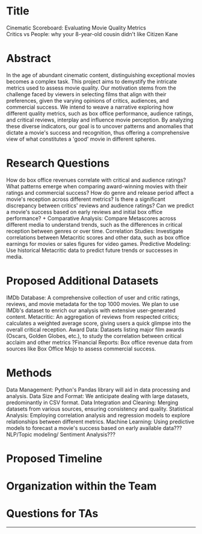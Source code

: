 # Title
Cinematic Scoreboard: Evaluating Movie Quality Metrics  
Critics vs People: why your 8-year-old cousin didn't like Citizen Kane

# Abstract
In the age of abundant cinematic content, distinguishing exceptional movies becomes a complex task. This project aims to demystify the intricate metrics used to assess movie quality. Our motivation stems from the challenge faced by viewers in selecting films that align with their preferences, given the varying opinions of critics, audiences, and commercial success. We intend to weave a narrative exploring how different quality metrics, such as box office performance, audience ratings, and critical reviews, interplay and influence movie perception. By analyzing these diverse indicators, our goal is to uncover patterns and anomalies that dictate a movie's success and recognition, thus offering a comprehensive view of what constitutes a 'good' movie in different spheres.

# Research Questions
How do box office revenues correlate with critical and audience ratings?
What patterns emerge when comparing award-winning movies with their ratings and commercial success?
How do genre and release period affect a movie's reception across different metrics?
Is there a significant discrepancy between critics' reviews and audience ratings?
Can we predict a movie's success based on early reviews and initial box office performance?
+
Comparative Analysis: Compare Metascores across different media to understand trends, such as the differences in critical reception between genres or over time.
Correlation Studies: Investigate correlations between Metacritic scores and other data, such as box office earnings for movies or sales figures for video games.
Predictive Modeling: Use historical Metacritic data to predict future trends or successes in media.


# Proposed Additional Datasets
IMDb Database: A comprehensive collection of user and critic ratings, reviews, and movie metadata for the top 1000 movies. We plan to use IMDb's dataset to enrich our analysis with extensive user-generated content.
Metacritic: An aggregation of reviews from respected critics; calculates a weighted average score, giving users a quick glimpse into the overall critical reception.
Award Data: Datasets listing major film awards (Oscars, Golden Globes, etc.), to study the correlation between critical acclaim and other metrics
?Financial Reports: Box office revenue data from sources like Box Office Mojo to assess commercial success.

# Methods
Data Management: Python's Pandas library will aid in data processing and analysis.
Data Size and Format: We anticipate dealing with large datasets, predominantly in CSV format.
Data Integration and Cleaning: Merging datasets from various sources, ensuring consistency and quality.
Statistical Analysis: Employing correlation analysis and regression models to explore relationships between different metrics.
Machine Learning: Using predictive models to forecast a movie's success based on early available data???
NLP/Topic modeling/ Sentiment Analysis???

# Proposed Timeline
# Organization within the Team
# Questions for TAs
****
